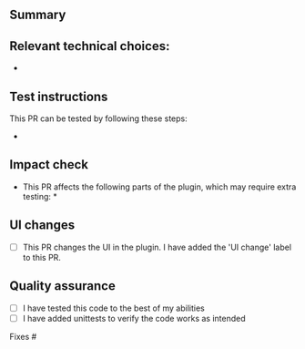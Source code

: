 ## Summary

## Relevant technical choices:

*

## Test instructions
<!--
Please follow these guidelines when creating test instructions:
- Please provide step-by-step instructions how to reproduce the issue, if applicable.
- Write step-by-step test instructions aimed at non-tech-savvy users, even if the PR is not user-facing.
-->
This PR can be tested by following these steps:

*

## Impact check
<!--
Sometimes PRs have a bigger impact than is suggested in the user-facing changes. In such cases,
additional (regression) testing might be necessary. To make it clear what parts might need additional testing,
please outline which parts of the plugin have been impacted by this PR.
-->
* This PR affects the following parts of the plugin, which may require extra testing:
  *

## UI changes
* [ ] This PR changes the UI in the plugin. I have added the 'UI change' label to this PR.

## Quality assurance

* [ ] I have tested this code to the best of my abilities
* [ ] I have added unittests to verify the code works as intended

Fixes #
